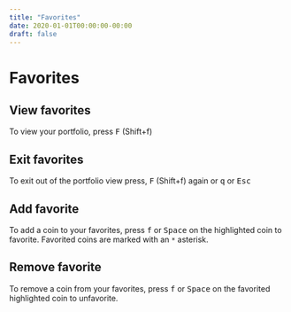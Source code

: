 ```yaml
---
title: "Favorites"
date: 2020-01-01T00:00:00-00:00
draft: false
---
```

# Favorites

## View favorites

To view your portfolio, press <kbd>F</kbd> (Shift+f)

## Exit favorites

To exit out of the portfolio view press, <kbd>F</kbd> (Shift+f) again or <kbd>q</kbd> or <kbd>Esc</kbd>

## Add favorite

To add a coin to your favorites, press <kbd>f</kbd> or <kbd>Space</kbd> on the highlighted coin to favorite. Favorited coins are marked with an `*` asterisk.

## Remove favorite

To remove a coin from your favorites, press <kbd>f</kbd> or <kbd>Space</kbd> on the favorited highlighted coin to unfavorite.
